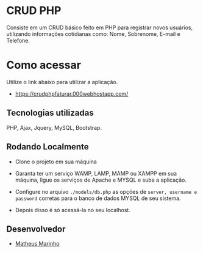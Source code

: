 # CRUD PHP

Consiste em um CRUD básico feito em PHP para registrar novos usuários, utilizando informações cotidianas como: Nome, Sobrenome, E-mail e Telefone.

# Como acessar

Utilize o link abaixo para utilizar a aplicação.

- https://crudphpfaturar.000webhostapp.com/

## Tecnologias utilizadas

PHP, Ajax, Jquery, MySQL, Bootstrap.

## Rodando Localmente

- Clone o projeto em sua máquina

- Garanta ter um serviço WAMP, LAMP, MAMP ou XAMPP em sua máquina, ligue os serviços de Apache e MYSQL e suba a aplicação.

- Configure no arquivo `./models/db.php` as opções de `server, username e password` corretas para o banco de dados MYSQL de seu sistema.

- Depois disso é só acessá-la no seu localhost.

## Desenvolvedor

- [Matheus Marinho](https://www.linkedin.com/in/matheus-marinhodsp/)
